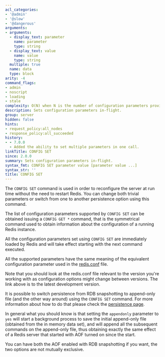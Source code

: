 ```yaml
---
acl_categories:
- '@admin'
- '@slow'
- '@dangerous'
arguments:
- arguments:
  - display_text: parameter
    name: parameter
    type: string
  - display_text: value
    name: value
    type: string
  multiple: true
  name: data
  type: block
arity: -4
command_flags:
- admin
- noscript
- loading
- stale
complexity: O(N) when N is the number of configuration parameters provided
description: Sets configuration parameters in-flight.
group: server
hidden: false
hints:
- request_policy:all_nodes
- response_policy:all_succeeded
history:
- - 7.0.0
  - Added the ability to set multiple parameters in one call.
linkTitle: CONFIG SET
since: 2.0.0
summary: Sets configuration parameters in-flight.
syntax_fmt: CONFIG SET parameter value [parameter value ...]
syntax_str: ''
title: CONFIG SET
---
```

The `CONFIG SET` command is used in order to reconfigure the server at run time
without the need to restart Redis.
You can change both trivial parameters or switch from one to another persistence
option using this command.

The list of configuration parameters supported by `CONFIG SET` can be obtained
issuing a `CONFIG GET *` command, that is the symmetrical command used to obtain
information about the configuration of a running Redis instance.

All the configuration parameters set using `CONFIG SET` are immediately loaded
by Redis and will take effect starting with the next command executed.

All the supported parameters have the same meaning of the equivalent
configuration parameter used in the [redis.conf][hgcarr22rc] file.

[hgcarr22rc]: http://github.com/redis/redis/raw/unstable/redis.conf

Note that you should look at the redis.conf file relevant to the version you're
working with as configuration options might change between versions. The link
above is to the latest development version.

It is possible to switch persistence from RDB snapshotting to append-only file
(and the other way around) using the `CONFIG SET` command.
For more information about how to do that please check the [persistence
page][tp].

[tp]: /topics/persistence

In general what you should know is that setting the `appendonly` parameter to
`yes` will start a background process to save the initial append-only file
(obtained from the in memory data set), and will append all the subsequent
commands on the append-only file, thus obtaining exactly the same effect of a
Redis server that started with AOF turned on since the start.

You can have both the AOF enabled with RDB snapshotting if you want, the two
options are not mutually exclusive.
